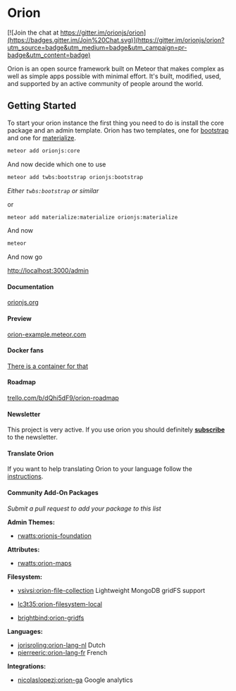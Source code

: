 Orion
=====

[![Join the chat at https://gitter.im/orionjs/orion](https://badges.gitter.im/Join%20Chat.svg)](https://gitter.im/orionjs/orion?utm_source=badge&utm_medium=badge&utm_campaign=pr-badge&utm_content=badge)

Orion is an open source framework built on Meteor that makes complex as well as simple apps possible with minimal effort. It's built, modified, used, and supported by an active community of people around the world.

## Getting Started

To start your orion instance the first thing you need to do is install the core package and an admin template.
Orion has two templates, one for [bootstrap](http://getbootstrap.com) and one for [materialize](http://materializecss.com).

```sh
meteor add orionjs:core
```

And now decide which one to use

```sh
meteor add twbs:bootstrap orionjs:bootstrap
```

*Either ```twbs:bootstrap``` or similar*

or

```sh
meteor add materialize:materialize orionjs:materialize
```

And now 

```sh
meteor
```

And now go

[http://localhost:3000/admin](http://localhost:3000/admin)


#### Documentation

[orionjs.org](http://orionjs.org)

#### Preview

[orion-example.meteor.com](http://orion-example.meteor.com)

#### Docker fans
[There is a container for that](https://registry.hub.docker.com/u/gekkie/orion_meteor_cms/)

#### Roadmap

[trello.com/b/dQhi5dF9/orion-roadmap](https://trello.com/b/dQhi5dF9/orion-roadmap)

#### Newsletter

This project is very active. If you use orion you should definitely **[subscribe](http://eepurl.com/bbji3b)** to the newsletter.

#### Translate Orion

If you want to help translating Orion to your language follow the [instructions](https://github.com/orionjs/examples/tree/master/language).

#### Community Add-On Packages

*Submit a pull request to add your package to this list*

**Admin Themes:**

- [rwatts:orionjs-foundation](https://github.com/rwatts3/orionjs-contrib/blob/master/orionjs-foundation/README.md)

**Attributes:**

- [rwatts:orion-maps](https://atmospherejs.com/rwatts/orion-maps)

**Filesystem:**

- [vsivsi:orion-file-collection](https://atmospherejs.com/vsivsi/orion-file-collection) Lightweight MongoDB gridFS support

- [lc3t35:orion-filesystem-local](https://github.com/lc3t35/orion-filesystem-local)

- [brightbind:orion-gridfs](https://github.com/brightbind/orion-gridFS/)

**Languages:**

- [jorisroling:orion-lang-nl](https://github.com/jorisroling/orion-lang-nl) Dutch
- [pierreeric:orion-lang-fr](https://atmospherejs.com/pierreeric/orion-lang-fr) French

**Integrations:**

- [nicolaslopezj:orion-ga](https://github.com/nicolaslopezj/orion-ga) Google analytics
